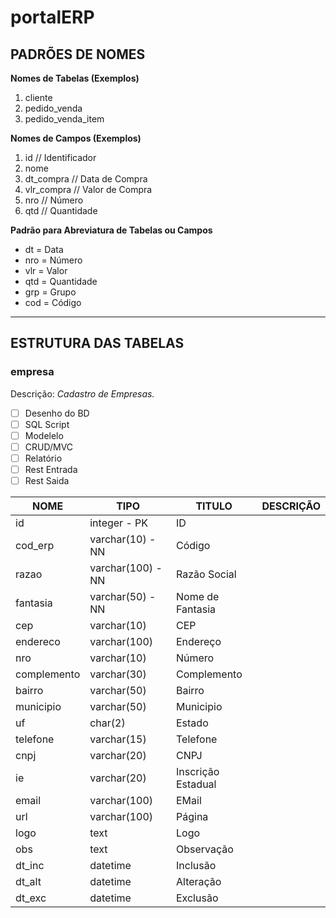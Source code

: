 # portalERP

## PADRÕES DE NOMES

**Nomes de Tabelas (Exemplos)**
1) cliente
2) pedido_venda
3) pedido_venda_item


**Nomes de Campos (Exemplos)**
1)  id 		// Identificador 
2)  nome
3)  dt_compra 	// Data de Compra
4)  vlr_compra 	// Valor de Compra
5)  nro		// Número
6)  qtd		// Quantidade


**Padrão para Abreviatura de Tabelas ou Campos**
- dt   = Data
- nro  = Número
- vlr  = Valor
- qtd  = Quantidade
- grp  = Grupo
- cod  = Código


_ _ _

## ESTRUTURA DAS TABELAS

### empresa
Descrição: *Cadastro de Empresas.*
- [ ] Desenho do BD 
- [ ] SQL Script
- [ ] Modelelo
- [ ] CRUD/MVC
- [ ] Relatório
- [ ] Rest Entrada
- [ ] Rest Saida

| NOME  | TIPO  | TITULO | DESCRIÇÃO |
| ----  | -----  | ----------- | ---- |
| id | integer - PK  | ID | |
| cod_erp | varchar(10) - NN | Código | |
| razao | varchar(100) - NN | Razão Social | |
| fantasia | varchar(50) - NN | Nome de Fantasia | |
| cep | varchar(10) | CEP | |
| endereco | varchar(100) | Endereço | |
| nro | varchar(10) | Número | |
| complemento | varchar(30) | Complemento | |
| bairro | varchar(50) | Bairro | |
| municipio | varchar(50) | Municipio | |
| uf | char(2) | Estado | |
| telefone | varchar(15) | Telefone | |
| cnpj | varchar(20) | CNPJ | |
| ie | varchar(20) | Inscrição Estadual | |
| email | varchar(100) | EMail | |
| url | varchar(100) | Página | |
| logo | text | Logo | |
| obs | text | Observação | |
| dt_inc | datetime | Inclusão | |
| dt_alt | datetime | Alteração | |
| dt_exc | datetime | Exclusão | |

```sql

```
